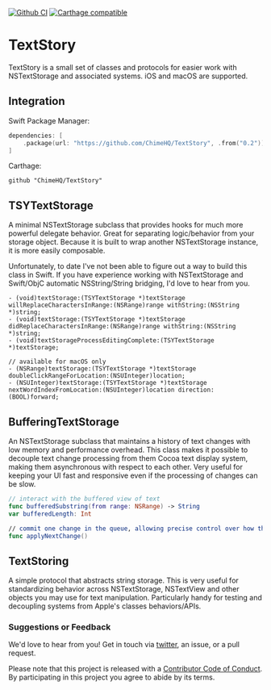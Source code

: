 [![Github CI](https://github.com/ChimeHQ/TextStory/workflows/CI/badge.svg)](https://github.com/ChimeHQ/TextStory/actions)
[![Carthage compatible](https://img.shields.io/badge/Carthage-compatible-4BC51D.svg)](https://github.com/Carthage/Carthage)

# TextStory

TextStory is a small set of classes and protocols for easier work with NSTextStorage and associated systems. iOS and macOS are supported.

## Integration

Swift Package Manager:

```swift
dependencies: [
    .package(url: "https://github.com/ChimeHQ/TextStory", .from("0.2"))
]
```

Carthage:

```
github "ChimeHQ/TextStory"
```

## TSYTextStorage

A minimal NSTextStorage subclass that provides hooks for much more powerful delegate behavior. Great for separating logic/behavior from your storage object. Because it is built to wrap another NSTextStorage instance, it is more easily composable.

Unfortunately, to date I've not been able to figure out a way to build this class in Swift. If you have experience working with NSTextStorage and Swift/ObjC automatic NSString/String bridging, I'd love to hear from you.

```objc
- (void)textStorage:(TSYTextStorage *)textStorage willReplaceCharactersInRange:(NSRange)range withString:(NSString *)string;
- (void)textStorage:(TSYTextStorage *)textStorage didReplaceCharactersInRange:(NSRange)range withString:(NSString *)string;
- (void)textStorageProcessEditingComplete:(TSYTextStorage *)textStorage;

// available for macOS only
- (NSRange)textStorage:(TSYTextStorage *)textStorage doubleClickRangeForLocation:(NSUInteger)location;
- (NSUInteger)textStorage:(TSYTextStorage *)textStorage nextWordIndexFromLocation:(NSUInteger)location direction:(BOOL)forward;
```

## BufferingTextStorage

An NSTextStorage subclass that maintains a history of text changes with low memory and performance overhead. This class makes it possible to decouple text change processing from them Cocoa text display system, making them asynchronous with respect to each other. Very useful for keeping your UI fast and responsive even if the processing of changes can be slow.

```swift
// interact with the buffered view of text
func bufferedSubstring(from range: NSRange) -> String
var bufferedLength: Int

// commit one change in the queue, allowing precise control over how the buffered view changes
func applyNextChange()
```

## TextStoring

A simple protocol that abstracts string storage. This is very useful for standardizing behavior across NSTextStorage, NSTextView and other objects you may use for text manipulation. Particularly handy for testing and decoupling systems from Apple's classes behaviors/APIs.

### Suggestions or Feedback

We'd love to hear from you! Get in touch via [twitter](https://twitter.com/chimehq), an issue, or a pull request.

Please note that this project is released with a [Contributor Code of Conduct](CODE_OF_CONDUCT.md). By participating in this project you agree to abide by its terms.
